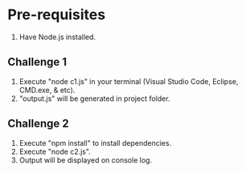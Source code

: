 # Pre-requisites

1. Have Node.js installed.

## Challenge 1

1. Execute "node c1.js" in your terminal (Visual Studio Code, Eclipse, CMD.exe, & etc).
2. "output.js" will be generated in project folder.

## Challenge 2

1. Execute "npm install" to install dependencies.
2. Execute "node c2.js".
3. Output will be displayed on console log.
